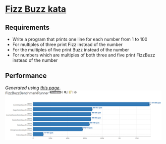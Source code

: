 # [Fizz Buzz kata](https://kata-log.rocks/fizz-buzz-kata)
## Requirements
- Write a program that prints one line for each number from 1 to 100
- For multiples of three print Fizz instead of the number
- For the multiples of five print Buzz instead of the number
- For numbers which are multiples of both three and five print FizzBuzz instead of the number

## Performance
_Generated using [this page](https://jmh.morethan.io/)_.
![performance](performance/different-implementations.PNG)